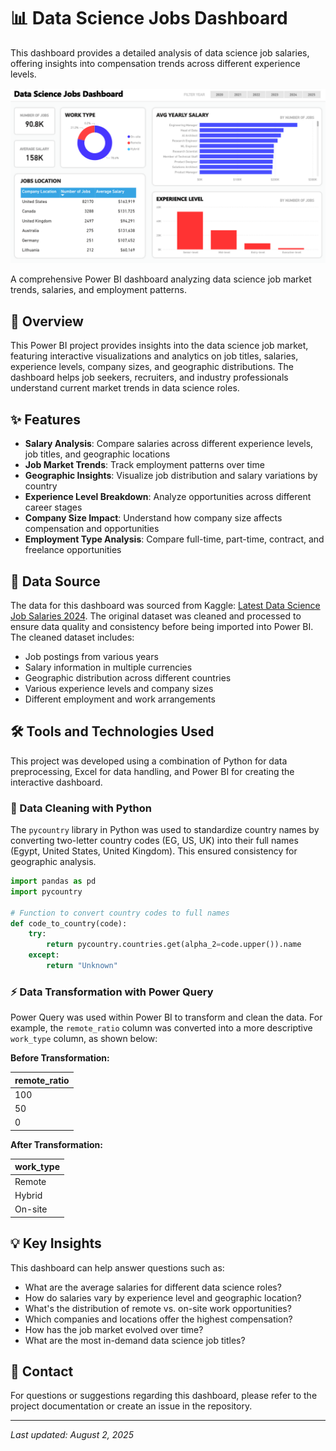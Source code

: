 # 📊 Data Science Jobs Dashboard

This dashboard provides a detailed analysis of data science job salaries, offering insights into compensation trends across different experience levels.

![Salary Analysis by Experience Level](Images/Screenshot%202025-08-02%20162455.png)

A comprehensive Power BI dashboard analyzing data science job market trends, salaries, and employment patterns.

## 📝 Overview

This Power BI project provides insights into the data science job market, featuring interactive visualizations and analytics on job titles, salaries, experience levels, company sizes, and geographic distributions. The dashboard helps job seekers, recruiters, and industry professionals understand current market trends in data science roles.

## ✨ Features

- **Salary Analysis**: Compare salaries across different experience levels, job titles, and geographic locations
- **Job Market Trends**: Track employment patterns over time
- **Geographic Insights**: Visualize job distribution and salary variations by country
- **Experience Level Breakdown**: Analyze opportunities across different career stages
- **Company Size Impact**: Understand how company size affects compensation and opportunities
- **Employment Type Analysis**: Compare full-time, part-time, contract, and freelance opportunities

## 💾 Data Source

The data for this dashboard was sourced from Kaggle: [Latest Data Science Job Salaries 2024](https://www.kaggle.com/datasets/saurabhbadole/latest-data-science-job-salaries-2024). The original dataset was cleaned and processed to ensure data quality and consistency before being imported into Power BI. The cleaned dataset includes:

- Job postings from various years
- Salary information in multiple currencies
- Geographic distribution across different countries
- Various experience levels and company sizes
- Different employment and work arrangements

## 🛠️ Tools and Technologies Used

This project was developed using a combination of Python for data preprocessing, Excel for data handling, and Power BI for creating the interactive dashboard.

### 🐍 Data Cleaning with Python

The `pycountry` library in Python was used to standardize country names by converting two-letter country codes (EG, US, UK) into their full names (Egypt, United States, United Kingdom). This ensured consistency for geographic analysis.

```python
import pandas as pd
import pycountry

# Function to convert country codes to full names
def code_to_country(code):
    try:
        return pycountry.countries.get(alpha_2=code.upper()).name
    except:
        return "Unknown"
```

### ⚡ Data Transformation with Power Query

Power Query was used within Power BI to transform and clean the data. For example, the `remote_ratio` column was converted into a more descriptive `work_type` column, as shown below:

**Before Transformation:**

| remote_ratio |
|--------------|
| 100          |
| 50           |
| 0            |

**After Transformation:**

| work_type |
|-----------|
| Remote    |
| Hybrid    |
| On-site   |

## 💡 Key Insights

This dashboard can help answer questions such as:

- What are the average salaries for different data science roles?
- How do salaries vary by experience level and geographic location?
- What's the distribution of remote vs. on-site work opportunities?
- Which companies and locations offer the highest compensation?
- How has the job market evolved over time?
- What are the most in-demand data science job titles?

## 📧 Contact

For questions or suggestions regarding this dashboard, please refer to the project documentation or create an issue in the repository.

---

*Last updated: August 2, 2025*